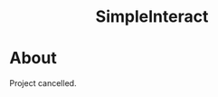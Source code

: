 <div align="center">
  <h1>SimpleInteract</h1>
  <!--<img src="https://github.com/H1M4W4R1/Detection2D/blob/master/Images/Screenshot0000.png" alt="Preview screenshot"/>-->
</div>

# About

Project cancelled.